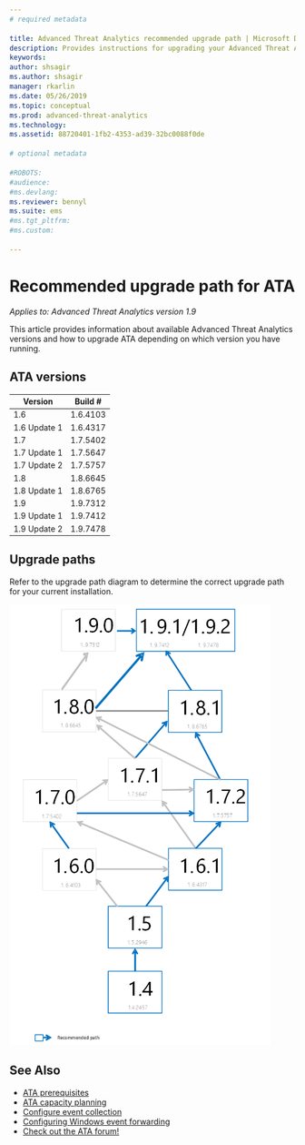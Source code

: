 ```yaml
---
# required metadata

title: Advanced Threat Analytics recommended upgrade path | Microsoft Docs
description: Provides instructions for upgrading your Advanced Threat Analytics (ATA) version.
keywords:
author: shsagir
ms.author: shsagir
manager: rkarlin
ms.date: 05/26/2019
ms.topic: conceptual
ms.prod: advanced-threat-analytics
ms.technology:
ms.assetid: 88720401-1fb2-4353-ad39-32bc0088f0de

# optional metadata

#ROBOTS:
#audience:
#ms.devlang:
ms.reviewer: bennyl
ms.suite: ems
#ms.tgt_pltfrm:
#ms.custom:

---
```

# Recommended upgrade path for ATA

*Applies to: Advanced Threat Analytics version 1.9*

This article provides information about available Advanced Threat Analytics versions and how to upgrade ATA depending on which version you have running.


## ATA versions

|Version|Build #|
|----|----|
|1.6|1.6.4103|
|1.6 Update 1|1.6.4317|
|1.7|1.7.5402| 
|1.7 Update 1|1.7.5647|
|1.7 Update 2|1.7.5757|
|1.8|1.8.6645|
|1.8 Update 1|1.8.6765|
|1.9|1.9.7312|
|1.9 Update 1|1.9.7412|
|1.9 Update 2|1.9.7478|

## Upgrade paths

Refer to the upgrade path diagram to determine the correct upgrade path for your current installation. 

![ATA version upgrade path](./media/upgrade-path-ata.png)

## See Also
- [ATA prerequisites](ata-prerequisites.md)
- [ATA capacity planning](ata-capacity-planning.md)
- [Configure event collection](configure-event-collection.md)
- [Configuring Windows event forwarding](configure-event-collection.md)
- [Check out the ATA forum!](https://social.technet.microsoft.com/Forums/security/home?forum=mata)

